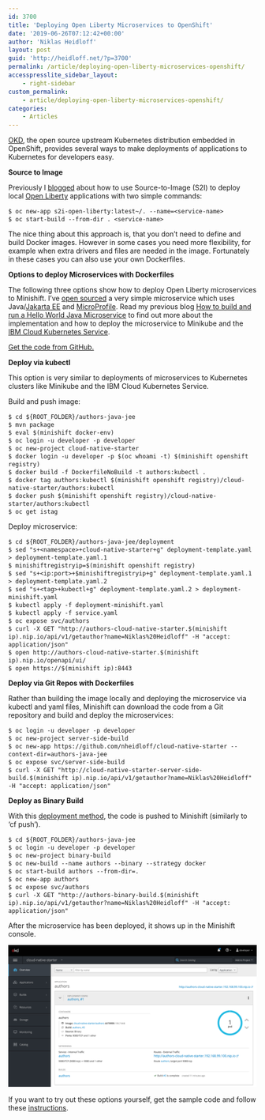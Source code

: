 ```yaml
---
id: 3700
title: 'Deploying Open Liberty Microservices to OpenShift'
date: '2019-06-26T07:12:42+00:00'
author: 'Niklas Heidloff'
layout: post
guid: 'http://heidloff.net/?p=3700'
permalink: /article/deploying-open-liberty-microservices-openshift/
accesspresslite_sidebar_layout:
    - right-sidebar
custom_permalink:
    - article/deploying-open-liberty-microservices-openshift/
categories:
    - Articles
---
```


[OKD](https://www.okd.io/), the open source upstream Kubernetes distribution embedded in OpenShift, provides several ways to make deployments of applications to Kubernetes for developers easy.

**Source to Image**

Previously I [blogged](http://heidloff.net/article/source-to-image-builder-open-liberty-openshift/) about how to use Source-to-Image (S2I) to deploy local [Open Liberty](https://openliberty.io/) applications with two simple commands:

```
$ oc new-app s2i-open-liberty:latest~/. --name=<service-name>
$ oc start-build --from-dir . <service-name>
```

The nice thing about this approach is, that you don’t need to define and build Docker images. However in some cases you need more flexibility, for example when extra drivers and files are needed in the image. Fortunately in these cases you can also use your own Dockerfiles.

**Options to deploy Microservices with Dockerfiles**

The following three options show how to deploy Open Liberty microservices to Minishift. I’ve [open sourced](https://github.com/IBM/cloud-native-starter/tree/master/authors-java-jee) a very simple microservice which uses Java/[Jakarta EE](https://jakarta.ee/) and [MicroProfile](https://microprofile.io/). Read my previous blog [How to build and run a Hello World Java Microservice](http://heidloff.net/article/how-to-build-and-run-a-hello-world-java-microservice/) to find out more about the implementation and how to deploy the microservice to Minikube and the [IBM Cloud Kubernetes Service](https://www.ibm.com/cloud/container-service).

[Get the code from GitHub.](https://github.com/IBM/cloud-native-starter/tree/master/authors-java-jee)

**Deploy via kubectl**

This option is very similar to deployments of microservices to Kubernetes clusters like Minikube and the IBM Cloud Kubernetes Service.

Build and push image:

```
$ cd ${ROOT_FOLDER}/authors-java-jee
$ mvn package
$ eval $(minishift docker-env)
$ oc login -u developer -p developer
$ oc new-project cloud-native-starter
$ docker login -u developer -p $(oc whoami -t) $(minishift openshift registry)
$ docker build -f DockerfileNoBuild -t authors:kubectl .
$ docker tag authors:kubectl $(minishift openshift registry)/cloud-native-starter/authors:kubectl
$ docker push $(minishift openshift registry)/cloud-native-starter/authors:kubectl
$ oc get istag
```

Deploy microservice:

```
$ cd ${ROOT_FOLDER}/authors-java-jee/deployment
$ sed "s+<namespace>+cloud-native-starter+g" deployment-template.yaml > deployment-template.yaml.1
$ minishiftregistryip=$(minishift openshift registry)
$ sed "s+<ip:port>+$minishiftregistryip+g" deployment-template.yaml.1 > deployment-template.yaml.2
$ sed "s+<tag>+kubectl+g" deployment-template.yaml.2 > deployment-minishift.yaml
$ kubectl apply -f deployment-minishift.yaml
$ kubectl apply -f service.yaml
$ oc expose svc/authors
$ curl -X GET "http://authors-cloud-native-starter.$(minishift ip).nip.io/api/v1/getauthor?name=Niklas%20Heidloff" -H "accept: application/json"
$ open http://authors-cloud-native-starter.$(minishift ip).nip.io/openapi/ui/
$ open https://$(minishift ip):8443
```

**Deploy via Git Repos with Dockerfiles**

Rather than building the image locally and deploying the microservice via kubectl and yaml files, Minishift can download the code from a Git repository and build and deploy the microservices:

```
$ oc login -u developer -p developer
$ oc new-project server-side-build
$ oc new-app https://github.com/nheidloff/cloud-native-starter --context-dir=authors-java-jee
$ oc expose svc/server-side-build
$ curl -X GET "http://cloud-native-starter-server-side-build.$(minishift ip).nip.io/api/v1/getauthor?name=Niklas%20Heidloff" -H "accept: application/json"
```

**Deploy as Binary Build**

With this [deployment method](https://docs.okd.io/3.11/dev_guide/dev_tutorials/binary_builds.html), the code is pushed to Minishift (similarly to ‘cf push’).

```
$ cd ${ROOT_FOLDER}/authors-java-jee
$ oc login -u developer -p developer
$ oc new-project binary-build
$ oc new-build --name authors --binary --strategy docker
$ oc start-build authors --from-dir=.
$ oc new-app authors
$ oc expose svc/authors
$ curl -X GET "http://authors-binary-build.$(minishift ip).nip.io/api/v1/getauthor?name=Niklas%20Heidloff" -H "accept: application/json"
```

After the microservice has been deployed, it shows up in the Minishift console.

![image](/assets/img/2019/06/overview.png)

If you want to try out these options yourself, get the sample code and follow these [instructions](https://github.com/IBM/cloud-native-starter/tree/master/authors-java-jee).